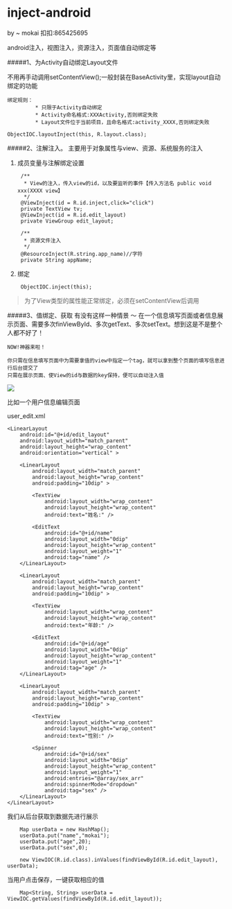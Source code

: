 inject-android
==============

by ~ mokai
扣扣:865425695

android注入，视图注入，资源注入，页面值自动绑定等 

#####1、为Activity自动绑定Layout文件 

不用再手动调用setContentView();一般封装在BaseActivity里，实现layout自动绑定的功能 

	绑定规则：
			 * 只限于Activity自动绑定
			 * Activity命名格式:XXXActivity,否则绑定失败
			 * Layout文件位于当前项目，且命名格式:activity_XXXX,否则绑定失败
		
	ObjectIOC.layoutInject(this, R.layout.class);


#####2、注解注入。
主要用于对象属性与view、资源、系统服务的注入


1. 成员变量与注解绑定设置

		/**
		 * View的注入，传入view的id，以及要监听的事件【传入方法名 public void xxx(XXXX view】
		 */
		@ViewInject(id = R.id.inject,click="click")
		private TextView tv;
		@ViewInject(id = R.id.edit_layout)
		private ViewGroup edit_layout;
		
		/**
		 * 资源文件注入
		 */
		@ResourceInject(R.string.app_name)//字符
		private String appName;
	
	
2. 绑定
	
		ObjectIOC.inject(this);
	
>为了View类型的属性能正常绑定，必须在setContentView后调用


#####3、值绑定、获取 
有没有这样一种情景 ～ 在一个信息填写页面或者信息展示页面、需要多次finViewById、多次getText、多次setText。想到这是不是整个人都不好了！

	NOW!神器来啦！

	你只需在信息填写页面中为需要拿值的view中指定一个tag，就可以拿到整个页面的填写信息进行后台提交了
	只需在展示页面、使View的id与数据的key保持，便可以自动注入值
		
![](https://github.com/mokai/inject-android/blob/master/demo_screen.gif?raw=true)

比如一个用户信息编辑页面

user_edit.xml

<LinearLayout xmlns:android="http://schemas.android.com/apk/res/android"
    xmlns:tools="http://schemas.android.com/tools"
    android:layout_width="match_parent"
    android:layout_height="match_parent"
    android:orientation="vertical" >

    <LinearLayout
        android:id="@+id/edit_layout"
        android:layout_width="match_parent"
        android:layout_height="wrap_content"
        android:orientation="vertical" >

        <LinearLayout
            android:layout_width="match_parent"
            android:layout_height="wrap_content"
            android:padding="10dip" >

            <TextView
                android:layout_width="wrap_content"
                android:layout_height="wrap_content"
                android:text="姓名:" />

            <EditText
                android:id="@+id/name"
                android:layout_width="0dip"
                android:layout_height="wrap_content"
                android:layout_weight="1"
                android:tag="name" />
        </LinearLayout>

        <LinearLayout
            android:layout_width="match_parent"
            android:layout_height="wrap_content"
            android:padding="10dip" >

            <TextView
                android:layout_width="wrap_content"
                android:layout_height="wrap_content"
                android:text="年龄:" />

            <EditText
                android:id="@+id/age"
                android:layout_width="0dip"
                android:layout_height="wrap_content"
                android:layout_weight="1"
                android:tag="age" />
        </LinearLayout>

        <LinearLayout
            android:layout_width="match_parent"
            android:layout_height="wrap_content"
            android:padding="10dip" >

            <TextView
                android:layout_width="wrap_content"
                android:layout_height="wrap_content"
                android:text="性别:" />

            <Spinner
                android:id="@+id/sex"
                android:layout_width="0dip"
                android:layout_height="wrap_content"
                android:layout_weight="1"
                android:entries="@array/sex_arr"
                android:spinnerMode="dropdown"
                android:tag="sex" />
        </LinearLayout>
    </LinearLayout>
</LinearLayout>

我们从后台获取到数据先进行展示
		
		Map userData = new HashMap();
		userData.put("name","mokai");
		userData.put("age",20);
		userData.put("sex",0);
		
		new ViewIOC(R.id.class).inValues(findViewById(R.id.edit_layout), userData);
		
当用户点击保存，一键获取相应的值
		
		Map<String, String> userData = ViewIOC.getValues(findViewById(R.id.edit_layout));
		